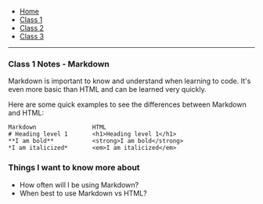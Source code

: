 - [Home](README.md)
- [Class 1](class1.md)
- [Class 2](class2.md)
- [Class 3](class3.md)

---

### Class 1 Notes - Markdown

Markdown is important to know and understand when learning to code. 
It's even more basic than HTML and can be learned very quickly. 

Here are some quick examples to see the differences between Markdown and HTML:

    Markdown                HTML
    # Heading level 1       <h1>Heading level 1</h1>
    **I am bold**           <strong>I am bold</strong>
    *I am italicized*       <em>I am italicized</em>


### Things I want to know more about

- How often will I be using Markdown?
- When best to use Markdown vs HTML?


